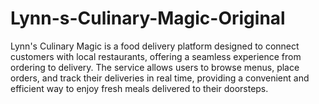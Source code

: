 # Lynn-s-Culinary-Magic-Original
Lynn's Culinary Magic is a food delivery platform designed to connect customers with local restaurants, offering a seamless experience from ordering to delivery. The service allows users to browse menus, place orders, and track their deliveries in real time, providing a convenient and efficient way to enjoy fresh meals delivered to their doorsteps.
